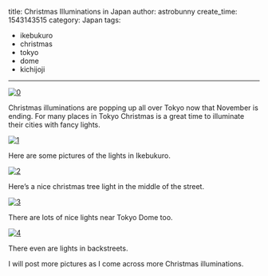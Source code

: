 
title: Christmas Illuminations in Japan
author: astrobunny
create_time: 1543143515
category: Japan
tags:
- ikebukuro
- christmas
- tokyo
- dome
- kichijoji

---
 [![0](wp-uploads/2018/11/516950967087005696-med.jpg)](/images/wp-uploads/2018/11/516950967087005696-big.jpg)

Christmas illuminations are popping up all over Tokyo now that November is ending. For many places in Tokyo Christmas is a great time to illuminate their cities with fancy lights.
<!--more-->

 [![1](wp-uploads/2018/11/516951767901011968-med.jpg)](/images/wp-uploads/2018/11/516951767901011968-big.jpg)

Here are some pictures of the lights in Ikebukuro.

 [![2](wp-uploads/2018/11/516951883852546078-med.jpg)](/images/wp-uploads/2018/11/516951883852546078-big.jpg)

Here’s a nice christmas tree light in the middle of the street.

 [![3](wp-uploads/2018/11/516952374183591936-med.jpg)](/images/wp-uploads/2018/11/516952374183591936-big.jpg)

There are lots of nice lights near Tokyo Dome too.

 [![4](wp-uploads/2018/11/516952829206855680-med.jpg)](/images/wp-uploads/2018/11/516952829206855680-big.jpg)

There even are lights in backstreets.

I will post more pictures as I come across more Christmas illuminations.


